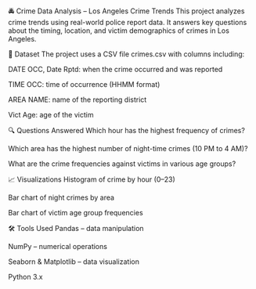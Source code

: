 🚔 Crime Data Analysis – Los Angeles Crime Trends
This project analyzes crime trends using real-world police report data. It answers key questions about the timing, location, and victim demographics of crimes in Los Angeles.

📄 Dataset
The project uses a CSV file crimes.csv with columns including:

DATE OCC, Date Rptd: when the crime occurred and was reported

TIME OCC: time of occurrence (HHMM format)

AREA NAME: name of the reporting district

Vict Age: age of the victim

🔍 Questions Answered
Which hour has the highest frequency of crimes?

Which area has the highest number of night-time crimes (10 PM to 4 AM)?

What are the crime frequencies against victims in various age groups?

📈 Visualizations
Histogram of crime by hour (0–23)

Bar chart of night crimes by area

Bar chart of victim age group frequencies

🛠️ Tools Used
Pandas – data manipulation

NumPy – numerical operations

Seaborn & Matplotlib – data visualization

Python 3.x
